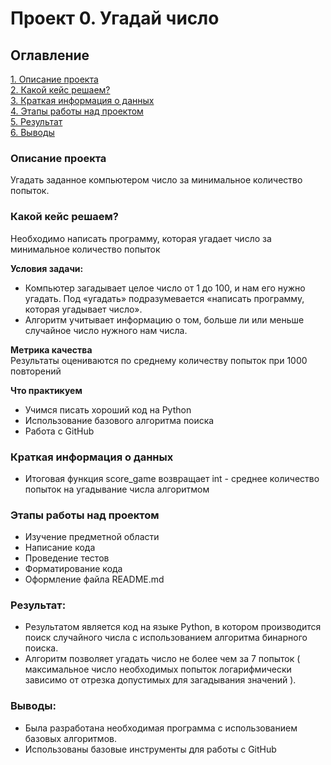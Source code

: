 # Проект 0. Угадай число

## Оглавление  
[1. Описание проекта](.README.md#Описание-проекта)  
[2. Какой кейс решаем?](.README.md#Какой-кейс-решаем)  
[3. Краткая информация о данных](.README.md#Краткая-информация-о-данных)  
[4. Этапы работы над проектом](.README.md#Этапы-работы-над-проектом)  
[5. Результат](.README.md#Результат)    
[6. Выводы](.README.md#Выводы) 

### Описание проекта
Угадать заданное компьютером число за минимальное количество попыток.


### Какой кейс решаем?
Необходимо написать программу, которая угадает число за минимальное количество попыток

**Условия задачи:**
- Компьютер загадывает целое число от 1 до 100, и нам его нужно угадать. Под «угадать» подразумевается «написать программу, которая угадывает число».
- Алгоритм учитывает информацию о том, больше ли или меньше случайное число нужного нам числа.

**Метрика качества**     
Результаты оцениваются по среднему количеству попыток при 1000 повторений

**Что практикуем**     
 - Учимся писать хороший код на Python
 - Использование базового алгоритма поиска  
 - Работа с GitHub


### Краткая информация о данных
- Итоговая функция score_game возвращает int - среднее количество попыток на угадывание числа алгоритмом
  

### Этапы работы над проектом  
- Изучение предметной области
- Написание кода
- Проведение тестов
- Форматирование кода
- Оформление файла README.md


### Результат:  
- Результатом является код на языке Python, в котором производится поиск случайного числа с использованием алгоритма бинарного поиска.
- Алгоритм позволяет угадать число не более чем за 7 попыток ( максимальное число необходимых попыток логарифмически зависимо от отрезка допустимых для загадывания значений ).


### Выводы:  
- Была разработана необходимая программа с использованием базовых алгоритмов.
- Использованы базовые инструменты для работы с GitHub